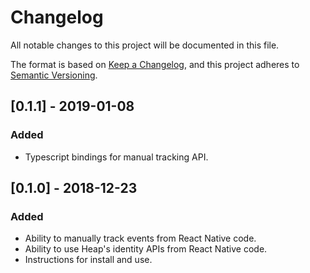 # Changelog
All notable changes to this project will be documented in this file.

The format is based on [Keep a Changelog](https://keepachangelog.com/en/1.0.0/),
and this project adheres to [Semantic Versioning](https://semver.org/spec/v2.0.0.html).

## [0.1.1] - 2019-01-08
### Added
- Typescript bindings for manual tracking API.

## [0.1.0] - 2018-12-23
### Added
- Ability to manually track events from React Native code.
- Ability to use Heap's identity APIs from React Native code.
- Instructions for install and use.
